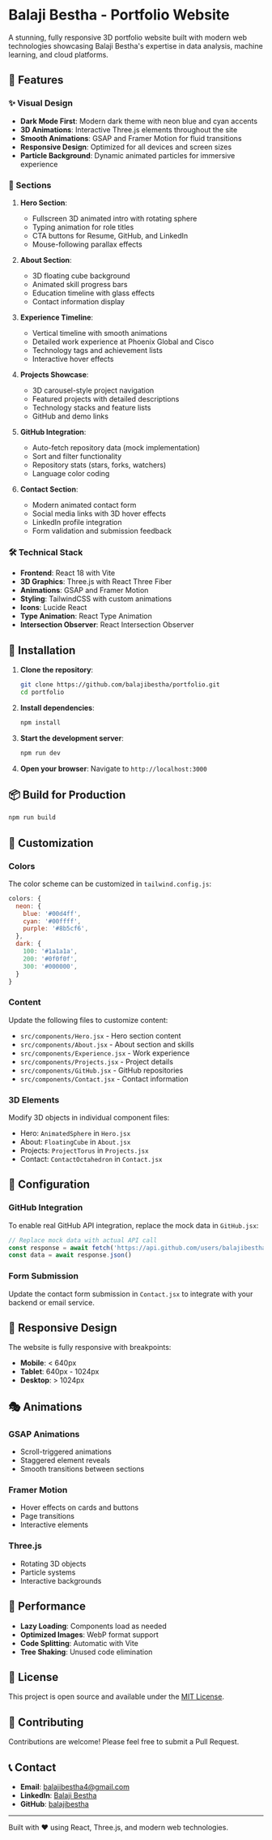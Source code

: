 # Balaji Bestha - Portfolio Website

A stunning, fully responsive 3D portfolio website built with modern web technologies showcasing Balaji Bestha's expertise in data analysis, machine learning, and cloud platforms.

## 🌟 Features

### ✨ Visual Design
- **Dark Mode First**: Modern dark theme with neon blue and cyan accents
- **3D Animations**: Interactive Three.js elements throughout the site
- **Smooth Animations**: GSAP and Framer Motion for fluid transitions
- **Responsive Design**: Optimized for all devices and screen sizes
- **Particle Background**: Dynamic animated particles for immersive experience

### 🎯 Sections
1. **Hero Section**: 
   - Fullscreen 3D animated intro with rotating sphere
   - Typing animation for role titles
   - CTA buttons for Resume, GitHub, and LinkedIn
   - Mouse-following parallax effects

2. **About Section**:
   - 3D floating cube background
   - Animated skill progress bars
   - Education timeline with glass effects
   - Contact information display

3. **Experience Timeline**:
   - Vertical timeline with smooth animations
   - Detailed work experience at Phoenix Global and Cisco
   - Technology tags and achievement lists
   - Interactive hover effects

4. **Projects Showcase**:
   - 3D carousel-style project navigation
   - Featured projects with detailed descriptions
   - Technology stacks and feature lists
   - GitHub and demo links

5. **GitHub Integration**:
   - Auto-fetch repository data (mock implementation)
   - Sort and filter functionality
   - Repository stats (stars, forks, watchers)
   - Language color coding

6. **Contact Section**:
   - Modern animated contact form
   - Social media links with 3D hover effects
   - LinkedIn profile integration
   - Form validation and submission feedback

### 🛠 Technical Stack
- **Frontend**: React 18 with Vite
- **3D Graphics**: Three.js with React Three Fiber
- **Animations**: GSAP and Framer Motion
- **Styling**: TailwindCSS with custom animations
- **Icons**: Lucide React
- **Type Animation**: React Type Animation
- **Intersection Observer**: React Intersection Observer

## 🚀 Installation

1. **Clone the repository**:
   ```bash
   git clone https://github.com/balajibestha/portfolio.git
   cd portfolio
   ```

2. **Install dependencies**:
   ```bash
   npm install
   ```

3. **Start the development server**:
   ```bash
   npm run dev
   ```

4. **Open your browser**:
   Navigate to `http://localhost:3000`

## 📦 Build for Production

```bash
npm run build
```

## 🎨 Customization

### Colors
The color scheme can be customized in `tailwind.config.js`:
```javascript
colors: {
  neon: {
    blue: '#00d4ff',
    cyan: '#00ffff',
    purple: '#8b5cf6',
  },
  dark: {
    100: '#1a1a1a',
    200: '#0f0f0f',
    300: '#000000',
  }
}
```

### Content
Update the following files to customize content:
- `src/components/Hero.jsx` - Hero section content
- `src/components/About.jsx` - About section and skills
- `src/components/Experience.jsx` - Work experience
- `src/components/Projects.jsx` - Project details
- `src/components/GitHub.jsx` - GitHub repositories
- `src/components/Contact.jsx` - Contact information

### 3D Elements
Modify 3D objects in individual component files:
- Hero: `AnimatedSphere` in `Hero.jsx`
- About: `FloatingCube` in `About.jsx`
- Projects: `ProjectTorus` in `Projects.jsx`
- Contact: `ContactOctahedron` in `Contact.jsx`

## 🔧 Configuration

### GitHub Integration
To enable real GitHub API integration, replace the mock data in `GitHub.jsx`:

```javascript
// Replace mock data with actual API call
const response = await fetch('https://api.github.com/users/balajibestha/repos')
const data = await response.json()
```

### Form Submission
Update the contact form submission in `Contact.jsx` to integrate with your backend or email service.

## 📱 Responsive Design

The website is fully responsive with breakpoints:
- **Mobile**: < 640px
- **Tablet**: 640px - 1024px
- **Desktop**: > 1024px

## 🎭 Animations

### GSAP Animations
- Scroll-triggered animations
- Staggered element reveals
- Smooth transitions between sections

### Framer Motion
- Hover effects on cards and buttons
- Page transitions
- Interactive elements

### Three.js
- Rotating 3D objects
- Particle systems
- Interactive backgrounds

## 🚀 Performance

- **Lazy Loading**: Components load as needed
- **Optimized Images**: WebP format support
- **Code Splitting**: Automatic with Vite
- **Tree Shaking**: Unused code elimination

## 📄 License

This project is open source and available under the [MIT License](LICENSE).

## 🤝 Contributing

Contributions are welcome! Please feel free to submit a Pull Request.

## 📞 Contact

- **Email**: balajibestha4@gmail.com
- **LinkedIn**: [Balaji Bestha](https://linkedin.com/in/balaji-bestha-0129b029b)
- **GitHub**: [balajibestha](https://github.com/balajibestha)

---

Built with ❤️ using React, Three.js, and modern web technologies. 